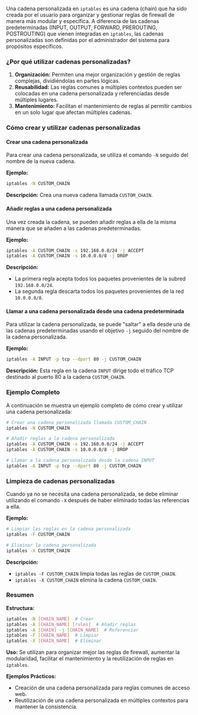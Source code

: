 Una cadena personalizada en `iptables` es una cadena (chain) que ha sido creada por el usuario para organizar y gestionar reglas de firewall de manera más modular y específica. A diferencia de las cadenas predeterminadas (INPUT, OUTPUT, FORWARD, PREROUTING, POSTROUTING) que vienen integradas en `iptables`, las cadenas personalizadas son definidas por el administrador del sistema para propósitos específicos.

### ¿Por qué utilizar cadenas personalizadas?

1. **Organización:** Permiten una mejor organización y gestión de reglas complejas, dividiéndolas en partes lógicas.
2. **Reusabilidad:** Las reglas comunes a múltiples contextos pueden ser colocadas en una cadena personalizada y referenciadas desde múltiples lugares.
3. **Mantenimiento:** Facilitan el mantenimiento de reglas al permitir cambios en un solo lugar que afectan múltiples cadenas.

### Cómo crear y utilizar cadenas personalizadas

#### Crear una cadena personalizada

Para crear una cadena personalizada, se utiliza el comando `-N` seguido del nombre de la nueva cadena.

**Ejemplo:**
```bash
iptables -N CUSTOM_CHAIN
```
**Descripción:** Crea una nueva cadena llamada `CUSTOM_CHAIN`.

#### Añadir reglas a una cadena personalizada

Una vez creada la cadena, se pueden añadir reglas a ella de la misma manera que se añaden a las cadenas predeterminadas.

**Ejemplo:**
```bash
iptables -A CUSTOM_CHAIN -s 192.168.0.0/24 -j ACCEPT
iptables -A CUSTOM_CHAIN -s 10.0.0.0/8 -j DROP
```
**Descripción:** 
- La primera regla acepta todos los paquetes provenientes de la subred `192.168.0.0/24`.
- La segunda regla descarta todos los paquetes provenientes de la red `10.0.0.0/8`.

#### Llamar a una cadena personalizada desde una cadena predeterminada

Para utilizar la cadena personalizada, se puede "saltar" a ella desde una de las cadenas predeterminadas usando el objetivo `-j` seguido del nombre de la cadena personalizada.

**Ejemplo:**
```bash
iptables -A INPUT -p tcp --dport 80 -j CUSTOM_CHAIN
```
**Descripción:** Esta regla en la cadena `INPUT` dirige todo el tráfico TCP destinado al puerto 80 a la cadena `CUSTOM_CHAIN`.

### Ejemplo Completo

A continuación se muestra un ejemplo completo de cómo crear y utilizar una cadena personalizada:

```bash
# Crear una cadena personalizada llamada CUSTOM_CHAIN
iptables -N CUSTOM_CHAIN

# Añadir reglas a la cadena personalizada
iptables -A CUSTOM_CHAIN -s 192.168.0.0/24 -j ACCEPT
iptables -A CUSTOM_CHAIN -s 10.0.0.0/8 -j DROP

# Llamar a la cadena personalizada desde la cadena INPUT
iptables -A INPUT -p tcp --dport 80 -j CUSTOM_CHAIN
```

### Limpieza de cadenas personalizadas

Cuando ya no se necesita una cadena personalizada, se debe eliminar utilizando el comando `-X` después de haber eliminado todas las referencias a ella.

**Ejemplo:**
```bash
# Limpiar las reglas en la cadena personalizada
iptables -F CUSTOM_CHAIN

# Eliminar la cadena personalizada
iptables -X CUSTOM_CHAIN
```

**Descripción:**
- `iptables -F CUSTOM_CHAIN` limpia todas las reglas de `CUSTOM_CHAIN`.
- `iptables -X CUSTOM_CHAIN` elimina la cadena `CUSTOM_CHAIN`.

### Resumen

**Estructura:** 
```bash
iptables -N [CHAIN_NAME]  # Crear
iptables -A [CHAIN_NAME] [rules]  # Añadir reglas
iptables -A [CHAIN] -j [CHAIN_NAME]  # Referenciar
iptables -F [CHAIN_NAME]  # Limpiar
iptables -X [CHAIN_NAME]  # Eliminar
```

**Uso:** 
Se utilizan para organizar mejor las reglas de firewall, aumentar la modularidad, facilitar el mantenimiento y la reutilización de reglas en `iptables`.

**Ejemplos Prácticos:**
- Creación de una cadena personalizada para reglas comunes de acceso web.
- Reutilización de una cadena personalizada en múltiples contextos para mantener la consistencia.